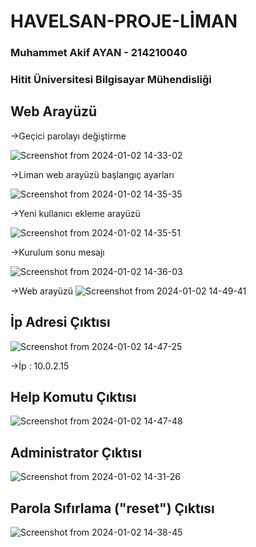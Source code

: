 # HAVELSAN-PROJE-LİMAN
### Muhammet Akif AYAN - 214210040
### Hitit Üniversitesi Bilgisayar Mühendisliği


## Web Arayüzü


->Geçici parolayı değiştirme


![Screenshot from 2024-01-02 14-33-02](https://github.com/akifayn/HAVELSAN-PROJE/assets/138572294/d6911dbb-6c24-407c-9b97-a99e5bb4a5f7)

->Liman web arayüzü başlangıç ayarları


![Screenshot from 2024-01-02 14-35-35](https://github.com/akifayn/HAVELSAN-PROJE/assets/138572294/bf90cab6-6366-4aa3-863a-1a62cb5f2f0d)

->Yeni kullanıcı ekleme arayüzü


![Screenshot from 2024-01-02 14-35-51](https://github.com/akifayn/HAVELSAN-PROJE/assets/138572294/0bb1fd1a-3758-404e-8496-98d12196eeac)

->Kurulum sonu mesajı


![Screenshot from 2024-01-02 14-36-03](https://github.com/akifayn/HAVELSAN-PROJE/assets/138572294/a2aa79af-6a82-447d-bd45-d234bd5ee9bc)

->Web arayüzü
![Screenshot from 2024-01-02 14-49-41](https://github.com/akifayn/HAVELSAN-PROJE/assets/138572294/6f86a70a-8a45-4810-92a2-6ab01b948b85)

## İp Adresi Çıktısı

![Screenshot from 2024-01-02 14-47-25](https://github.com/akifayn/HAVELSAN-PROJE/assets/138572294/0adb5176-bfbd-4282-870a-34b64fd0fddb)


->İp : 10.0.2.15


## Help Komutu Çıktısı

![Screenshot from 2024-01-02 14-47-48](https://github.com/akifayn/HAVELSAN-PROJE/assets/138572294/721d7b76-f6fa-4012-9729-b6e0afb4cf77)

## Administrator Çıktısı


![Screenshot from 2024-01-02 14-31-26](https://github.com/akifayn/HAVELSAN-PROJE/assets/138572294/179c9875-10de-40eb-90d5-9216e6ac6c93)


## Parola Sıfırlama ("reset") Çıktısı


![Screenshot from 2024-01-02 14-38-45](https://github.com/akifayn/HAVELSAN-PROJE/assets/138572294/553512fb-4385-4278-8b3f-9db7c8778a89)


